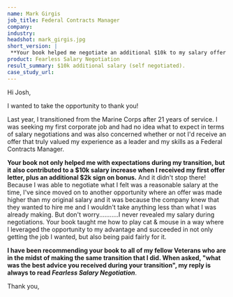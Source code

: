 ```yaml
---
name: Mark Girgis
job_title: Federal Contracts Manager
company: 
industry: 
headshot: mark_girgis.jpg
short_version: |
 **Your book helped me negotiate an additional $10k to my salary offer!**
product: Fearless Salary Negotiation
result_summary: $10k additional salary (self negotiated).
case_study_url: 
---
```


Hi Josh,

I wanted to take the opportunity to thank you!

Last year, I transitioned from the Marine Corps after 21 years of service. I was seeking my first corporate job and had no idea what to expect in terms of salary negotiations and was also concerned whether or not I'd receive an offer that truly valued my experience as a leader and my skills as a Federal Contracts Manager.

**Your book not only helped me with expectations during my transition, but it also contributed to a $10k salary increase when I received my first offer letter, plus an additional $2k sign on bonus.** And it didn't stop there! Because I was able to negotiate what I felt was a reasonable salary at the time, I've since moved on to another opportunity where an offer was made higher than my original salary and it was because the company knew that they wanted to hire me and I wouldn't take anything less than what I was already making. But don't worry...........I never revealed my salary during negotiations. Your book taught me how to play cat & mouse in a way where I leveraged the opportunity to my advantage and succeeded in not only getting the job I wanted, but also being paid fairly for it.

**I have been recommending your book to all of my fellow Veterans who are in the midst of making the same transition that I did. When asked, "what was the best advice you received during your transition", my reply is always to read _Fearless Salary Negotiation_**.

Thank you,